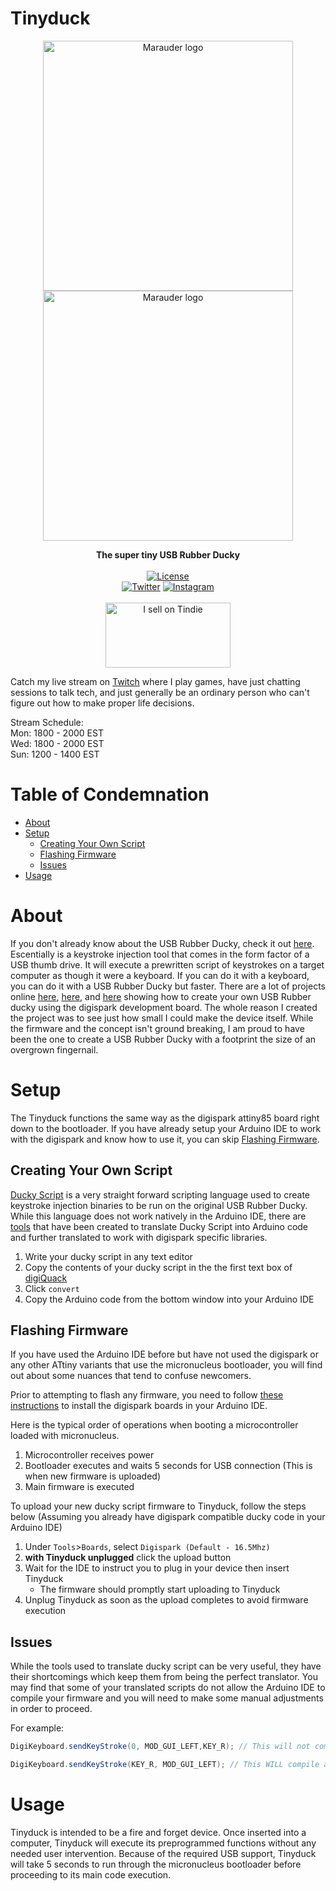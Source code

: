 # Tinyduck
<p align="center"><img alt="Marauder logo" src="https://github.com/justcallmekoko/Tinyduck/blob/master/images/tinyduck_front.jpg?raw=true" width="400"><img alt="Marauder logo" src="https://github.com/justcallmekoko/Tinyduck/blob/master/images/tinyduck_back.jpg?raw=true" width="400"></p>
<p align="center">
  <b>The super tiny USB Rubber Ducky</b>
  <br><br>
  <a href="https://github.com/justcallmekoko/Tinyduck/blob/master/LICENSE"><img alt="License" src="https://img.shields.io/github/license/mashape/apistatus.svg"></a>
  <br>
  <a href="https://twitter.com/intent/follow?screen_name=jcmkyoutube"><img src="https://img.shields.io/twitter/follow/jcmkyoutube?style=social&logo=twitter" alt="Twitter"></a>
  <a href="https://www.instagram.com/just.call.me.koko"><img src="https://img.shields.io/badge/Follow%20Me-Instagram-orange" alt="Instagram"/></a>
  <br><br>
  <a href="https://www.tindie.com/products/justcallmekoko/tinyduck-usb-rubber-ducky/"><img src="https://d2ss6ovg47m0r5.cloudfront.net/badges/tindie-larges.png" alt="I sell on Tindie" width="200" height="104"></a>
</p>

Catch my live stream on [Twitch](https://www.twitch.tv/willstunforfood) where I play games, have just chatting sessions to talk tech, and just generally be an ordinary person who can't figure out how to make proper life decisions.
  
  Stream Schedule:  
    Mon: 1800 - 2000 EST  
    Wed: 1800 - 2000 EST  
    Sun: 1200 - 1400 EST  

# Table of Condemnation
- [About](#about)
- [Setup](#setup)
  - [Creating Your Own Script](#creating-your-own-script)
  - [Flashing Firmware](#flashing-firmware)
  - [Issues](#issues)
- [Usage](#usage)

# About
If you don't already know about the USB Rubber Ducky, check it out [here](https://shop.hak5.org/products/usb-rubber-ducky-deluxe). Escentially is a keystroke injection tool that comes in the form factor of a USB thumb drive. It will execute a prewritten script of keystrokes on a target computer as though it were a keyboard. If you can do it with a keyboard, you can do it with a USB Rubber Ducky but faster. There are a lot of projects online [here](https://www.youtube.com/watch?v=fGmGBa-4cYQ), [here](https://www.youtube.com/watch?v=wwFhMG8D7Lc), and [here](https://www.youtube.com/watch?v=A3cB9BDE6XM) showing how to create your own USB Rubber ducky using the digispark development board. The whole reason I created the project was to see just how small I could make the device itself. While the firmware and the concept isn't ground breaking, I am proud to have been the one to create a USB Rubber Ducky with a footprint the size of an overgrown fingernail.

# Setup
The Tinyduck functions the same way as the digispark attiny85 board right down to the bootloader. If you have already setup your Arduino IDE to work with the digispark and know how to use it, you can skip [Flashing Firmware](#flashing-firmware).

## Creating Your Own Script
[Ducky Script](https://docs.hak5.org/hc/en-us/articles/360010555153-Ducky-Script-the-USB-Rubber-Ducky-language#:~:text=Ducky%20Script%20is%20the%20language,%2C%20kedit%2C%20TextEdit%2C%20etc.) is a very straight forward scripting language used to create keystroke injection binaries to be run on the original USB Rubber Ducky. While this language does not work natively in the Arduino IDE, there are [tools](https://d4n5h.github.io/Duckuino/) that have been created to translate Ducky Script into Arduino code and further translated to work with digispark specific libraries.

1. Write your ducky script in any text editor
2. Copy the contents of your ducky script in the the first text box of [digiQuack](https://cedarctic.github.io/digiQuack/)
3. Click `convert`
4. Copy the Arduino code from the bottom window into your Arduino IDE

## Flashing Firmware
If you have used the Arduino IDE before but have not used the digispark or any other ATtiny variants that use the micronucleus bootloader, you will find out about some nuances that tend to confuse newcomers.

Prior to attempting to flash any firmware, you need to follow [these instructions](https://digistump.com/wiki/digispark/tutorials/connecting) to install the digispark boards in your Arduino IDE.

Here is the typical order of operations when booting a microcontroller loaded with micronucleus.  
1. Microcontroller receives power
2. Bootloader executes and waits 5 seconds for USB connection (This is when new firmware is uploaded)
3. Main firmware is executed

To upload your new ducky script firmware to Tinyduck, follow the steps below (Assuming you already have digispark compatible ducky code in your Arduino IDE)
1. Under `Tools`>`Boards`, select `Digispark (Default - 16.5Mhz)`
2. <b>with Tinyduck unplugged</b> click the upload button
3. Wait for the IDE to instruct you to plug in your device then insert Tinyduck
    - The firmware should promptly start uploading to Tinyduck
4. Unplug Tinyduck as soon as the upload completes to avoid firmware execution

## Issues
While the tools used to translate ducky script can be very useful, they have their shortcomings which keep them from being the perfect translator. You may find that some of your translated scripts do not allow the Arduino IDE to compile your firmware and you will need to make some manual adjustments in order to proceed.

For example:
```Java
DigiKeyboard.sendKeyStroke(0, MOD_GUI_LEFT,KEY_R); // This will not compile because of too many arguments

DigiKeyboard.sendKeyStroke(KEY_R, MOD_GUI_LEFT); // This WILL compile and accomplish the intended action
```

# Usage
Tinyduck is intended to be a fire and forget device. Once inserted into a computer, Tinyduck will execute its preprogrammed functions without any needed user intervention. Because of the required USB support, Tinyduck will take 5 seconds to run through the micronucleus bootloader before proceeding to its main code execution.
